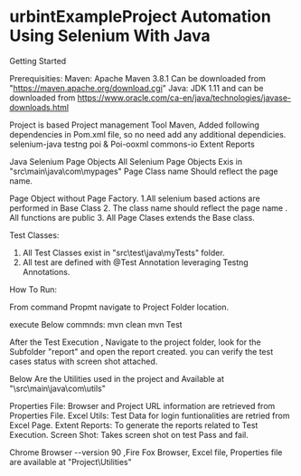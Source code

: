 # urbintExampleProject Automation Using Selenium With Java 
Getting Started

Prerequisities:
Maven: Apache Maven 3.8.1 Can be downloaded from "https://maven.apache.org/download.cgi" 
Java: JDK 1.11 and can be downloaded from https://www.oracle.com/ca-en/java/technologies/javase-downloads.html

Project is based Project management Tool Maven, Added following dependencies in Pom.xml file, so no need add any additional dependicies.
selenium-java
testng
poi & Poi-ooxml
commons-io
Extent Reports

Java Selenium Page Objects
All Selenium Page Objects Exis in "src\main\java\com\mypages"
Page Class name Should reflect the page name.

Page Object without Page Factory.
1.All selenium based actions are performed in Base Class
2. The class name should reflect the page name 
     . All functions are public 
3. All Page Clases extends the Base class.

Test Classes:
1. All Test Classes exist in "src\test\java\myTests" folder.
2. All test are defined with @Test Annotation leveraging Testng Annotations.

How To Run:

From command Propmt navigate to Project Folder location.

execute Below commnds:
mvn clean
mvn Test

After the Test Execution , Navigate to the project folder, look for the Subfolder "report" and open the report created.
you can verify the test cases status with screen shot attached.

Below Are the Utilities used in the project and Available at "\src\main\java\com\utils"

Properties File: Browser and Project URL information are retrieved from Properties File.
Excel Utils: Test Data for login funtionalities are retried from Excel Page.
Extent Reports: To generate the reports related to Test Execution.
Screen Shot: Takes screen shot on test Pass and fail.

Chrome Browser --version 90 ,Fire Fox Browser,  Excel file, Properties file are available at "Project\Utilities"
